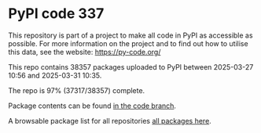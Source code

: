 # PyPI code 337

This repository is part of a project to make all code in PyPI as accessible as possible. For more information 
on the project and to find out how to utilise this data, see the website: https://py-code.org/

This repo contains 38357 packages uploaded to PyPI between 
2025-03-27 10:56 and 2025-03-31 10:35.

The repo is 97% (37317/38357) complete.

Package contents can be found [in the code branch](https://github.com/pypi-data/pypi-mirror-337/tree/code/packages).

A browsable package list for all repositories [all packages here](https://py-code.org/repositories/pypi-mirror-337).


